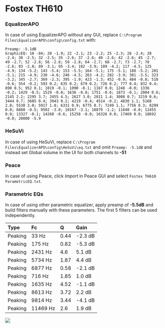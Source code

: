 # Fostex TH610

### EqualizerAPO
In case of using EqualizerAPO without any GUI, replace `C:\Program Files\EqualizerAPO\config\config.txt`
with:
```
Preamp: -5.1dB
GraphicEQ: 10 -84; 20 -1.9; 22 -2.1; 23 -2.2; 25 -2.3; 26 -2.4; 28 -2.4; 30 -2.5; 32 -2.5; 35 -2.6; 37 -2.6; 40 -2.6; 42 -2.6; 45 -2.7; 49 -2.7; 52 -2.8; 56 -2.8; 59 -2.8; 64 -2.7; 68 -2.7; 73 -2.7; 78 -2.6; 83 -2.8; 89 -3.1; 95 -3.4; 102 -3.9; 109 -4.2; 117 -4.5; 125 -4.9; 134 -5.2; 143 -5.4; 153 -5.5; 164 -5.1; 175 -5.1; 188 -5.2; 201 -5.1; 215 -4.9; 230 -4.6; 246 -4.5; 263 -4.2; 282 -3.9; 301 -3.5; 323 -3.2; 345 -2.7; 369 -2.3; 395 -1.9; 423 -1.3; 452 -0.9; 484 -0.8; 518 -0.6; 554 -0.2; 593 0.2; 635 0.2; 679 0.2; 726 0.2; 777 0.4; 832 0.4; 890 0.5; 952 0.1; 1019 -0.1; 1090 -0.1; 1167 0.0; 1248 -0.0; 1336 -0.2; 1429 -0.5; 1529 -0.8; 1636 -0.8; 1751 -0.6; 1873 -0.1; 2004 0.6; 2145 2.2; 2295 3.7; 2455 4.5; 2627 3.0; 2811 1.4; 3008 0.7; 3219 0.6; 3444 0.7; 3685 0.4; 3943 0.2; 4219 -0.4; 4514 -0.2; 4830 1.1; 5168 2.8; 5530 3.0; 5917 1.8; 6331 0.9; 6775 0.7; 7249 1.1; 7756 0.3; 8299 0.0; 8880 -0.5; 9502 -3.0; 10167 -3.1; 10879 -1.2; 11640 -0.0; 12455 0.0; 13327 -0.1; 14260 -0.6; 15258 -0.0; 16326 0.0; 17469 0.0; 18692 -0.0; 20000 -5.9
```

### HeSuVi
In case of using HeSuVi, replace `C:\Program Files\EqualizerAPO\config\HeSuVi\eq.txt` and omit `Preamp:
-5.1dB` and instead set Global volume in the UI for both channels to **-51**

### Peace
In case of using Peace, click *Import* in Peace GUI and select `Fostex TH610 ParametricEQ.txt`.

### Parametric EQs
In case of using other parametric equalizer, apply preamp of **-5.5dB** and build filters manually with
these parameters. The first 5 filters can be used independently.

| Type    | Fc       |    Q | Gain    |
|:--------|:---------|:-----|:--------|
| Peaking | 33 Hz    | 0.44 | -2.3 dB |
| Peaking | 175 Hz   | 0.82 | -5.3 dB |
| Peaking | 2431 Hz  | 4.6  | 5.1 dB  |
| Peaking | 5734 Hz  | 1.87 | 4.4 dB  |
| Peaking | 6877 Hz  | 0.58 | -2.1 dB |
| Peaking | 716 Hz   | 1.85 | 1.0 dB  |
| Peaking | 1635 Hz  | 4.52 | -1.1 dB |
| Peaking | 8613 Hz  | 3.72 | 2.2 dB  |
| Peaking | 9814 Hz  | 3.44 | -4.1 dB |
| Peaking | 11469 Hz | 2.6  | 1.9 dB  |

![](https://raw.githubusercontent.com/jaakkopasanen/AutoEq/master/results/innerfidelity/sbaf-serious/Fostex%20TH610/Fostex%20TH610.png)